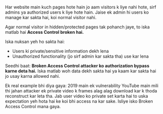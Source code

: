 Har website main kuch pages hote hain jo aam visitors k liye nahi hote, sirf admins ya authorized users k liye hote hain. Jaise ek admin hi users ko manage kar sakta hai, koi normal visitor nahi.

Agar normal visitor in hidden/protected pages tak pohanch jaye, to iska matlab hai **Access Control broken hai.**

Iska nuksan yeh ho sakta hai:

* Users ki private/sensitive information dekh lena
* Unauthorized functionality (jo sirf admin kar sakta tha) use kar lena

Seedhi baat: **Broken Access Control attacker ko authorization bypass karne deta hai.** Iska matlab woh data dekh sakta hai ya kaam kar sakta hai jo usay karna allowed nahi.

Ek real example bhi diya gaya: 2019 main ek vulnerability YouTube main mili thi jahan attacker ek private video k frames alag alag download kar k thoda reconstruct kar leta tha. Jab user video ko private set karta hai to uska expectation yeh hota hai ke koi bhi access na kar sake. Isliye isko Broken Access Control mana gaya.

